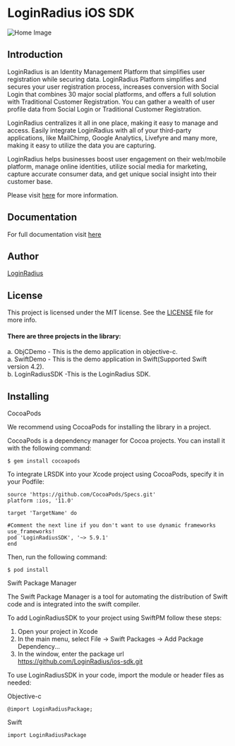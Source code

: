 # LoginRadius iOS SDK
![Home Image](http://docs.lrcontent.com/resources/github/banner-1544x500.png)

## Introduction ##
LoginRadius is an Identity Management Platform that simplifies user registration while securing data. LoginRadius Platform simplifies and secures your user registration process, increases conversion with Social Login that combines 30 major social platforms, and offers a full solution with Traditional Customer Registration. You can gather a wealth of user profile data from Social Login or Traditional Customer Registration.

LoginRadius centralizes it all in one place, making it easy to manage and access. Easily integrate LoginRadius with all of your third-party applications, like MailChimp, Google Analytics, Livefyre and many more, making it easy to utilize the data you are capturing.

LoginRadius helps businesses boost user engagement on their web/mobile platform, manage online identities, utilize social media for marketing, capture accurate consumer data, and get unique social insight into their customer base.

Please visit [here](http://www.loginradius.com/) for more information.

## Documentation
For full documentation visit [here](https://docs.loginradius.com/api/v2/mobile-libraries/ios-library)

## Author

[LoginRadius](https://www.loginradius.com/)

## License

This project is licensed under the MIT license. See the [LICENSE](LICENSE) file for more info.


#### There are three projects in the library:
a. ObjCDemo - This is the demo application in objective-c.<br>
a. SwiftDemo - This is the demo application in Swift(Supported Swift version 4.2).<br>
b. LoginRadiusSDK -This is the LoginRadius SDK.


## Installing

CocoaPods

We recommend using CocoaPods for installing the library in a project.

CocoaPods is a dependency manager for Cocoa projects. You can install it with the following command:

```
$ gem install cocoapods
```

To integrate LRSDK into your Xcode project using CocoaPods, specify it in your Podfile:

```
source 'https://github.com/CocoaPods/Specs.git'
platform :ios, '11.0'

target 'TargetName' do

#Comment the next line if you don't want to use dynamic frameworks
use_frameworks!
pod 'LoginRadiusSDK', '~> 5.9.1'
end

```

Then, run the following command:

```
$ pod install

```
Swift Package Manager

The Swift Package Manager is a tool for automating the distribution of Swift code and is integrated into the swift compiler.

To add LoginRadiusSDK to your project using SwiftPM follow these steps:

 1. Open your project in Xcode
 2. In the main menu, select File -> Swift Packages -> Add Package Dependency...
 3. In the window, enter the package url
     https://github.com/LoginRadius/ios-sdk.git 
  
To use LoginRadiusSDK in your code, import the module or header files as needed:

Objective-c

```
@import LoginRadiusPackage;  

```
Swift

```
import LoginRadiusPackage     

```


